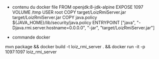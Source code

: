 - contenu du docker file 
FROM openjdk:8-jdk-alpine
EXPOSE 1097
VOLUME /tmp
USER root
COPY target/LoizRmiServer.jar target/LoizRmiServer.jar
COPY java.policy ${JAVA_HOME}/lib/security/java.policy
ENTRYPOINT ["java", "-Djava.rmi.server.hostname=0.0.0.0", "-jar", "target/LoizRmiServer.jar"]



- commande docker

mvn package && docker build -t loiz_rmi_server . && docker run -it  -p 1097:1097 loiz_rmi_server